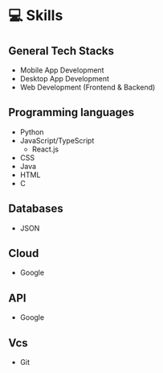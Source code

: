 # 💻 Skills

## General Tech Stacks
- Mobile App Development
- Desktop App Development
- Web Development (Frontend & Backend)

## Programming languages
- Python
- JavaScript/TypeScript
  - React.js
- CSS
- Java
- HTML
- C

## Databases
- JSON

## Cloud
- Google

## API
- Google
## Vcs
- Git